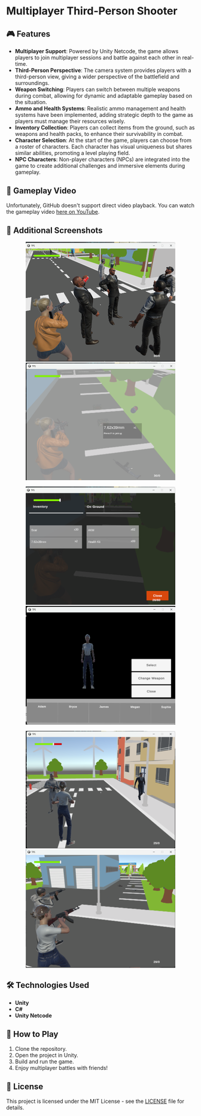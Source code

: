 # Multiplayer Third-Person Shooter


## 🎮 Features

- **Multiplayer Support**: Powered by Unity Netcode, the game allows players to join multiplayer sessions and battle against each other in real-time.
- **Third-Person Perspective**: The camera system provides players with a third-person view, giving a wider perspective of the battlefield and surroundings.
- **Weapon Switching**: Players can switch between multiple weapons during combat, allowing for dynamic and adaptable gameplay based on the situation.
- **Ammo and Health Systems**: Realistic ammo management and health systems have been implemented, adding strategic depth to the game as players must manage their resources wisely.
- **Inventory Collection**: Players can collect items from the ground, such as weapons and health packs, to enhance their survivability in combat.
- **Character Selection**: At the start of the game, players can choose from a roster of characters. Each character has visual uniqueness but shares similar abilities, promoting a level playing field.
- **NPC Characters**: Non-player characters (NPCs) are integrated into the game to create additional challenges and immersive elements during gameplay.

## 🎥 Gameplay Video

Unfortunately, GitHub doesn't support direct video playback. You can watch the gameplay video [here on YouTube](https://www.youtube.com/watch?v=INSERT_YOUTUBE_VIDEO_ID).

## 📸 Additional Screenshots

<p align="center">
  <img src="https://github.com/SERAP-KEREM/ThirdPerson/blob/main/Assets/GameImages/1.png" alt="Game Screenshot 1" width="400">
  <img src="https://github.com/SERAP-KEREM/ThirdPerson/blob/main/Assets/GameImages/2.png" alt="Game Screenshot 2" width="400">
</p>
<p align="center">
  <img src="https://github.com/SERAP-KEREM/ThirdPerson/blob/main/Assets/GameImages/3.png" alt="Game Screenshot 3" width="400">
  <img src="https://github.com/SERAP-KEREM/ThirdPerson/blob/main/Assets/GameImages/4.png" alt="Game Screenshot 4" width="400">
</p>
<p align="center">
  <img src="https://github.com/SERAP-KEREM/ThirdPerson/blob/main/Assets/GameImages/5.png" alt="Game Screenshot 5" width="400">
  <img src="https://github.com/SERAP-KEREM/ThirdPerson/blob/main/Assets/GameImages/6.png" alt="Game Screenshot 6" width="400">
</p> 

## 🛠 Technologies Used

- **Unity**
- **C#**
- **Unity Netcode**

## 🔧 How to Play

1. Clone the repository.
2. Open the project in Unity.
3. Build and run the game.
4. Enjoy multiplayer battles with friends!

## 📄 License

This project is licensed under the MIT License - see the [LICENSE](LICENSE) file for details.
